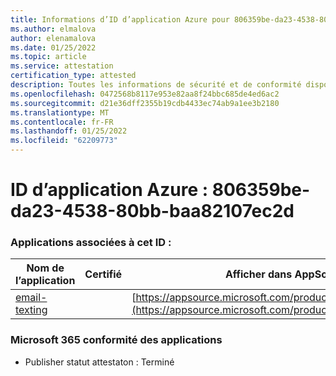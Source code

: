```yaml
---
title: Informations d’ID d’application Azure pour 806359be-da23-4538-80bb-baa82107ec2d
ms.author: elmalova
author: elenamalova
ms.date: 01/25/2022
ms.topic: article
ms.service: attestation
certification_type: attested
description: Toutes les informations de sécurité et de conformité disponibles pour 806359be-da23-4538-80bb-baa82107ec2d.
ms.openlocfilehash: 0472568b8117e953e82aa8f24bbc685de4ed6ac2
ms.sourcegitcommit: d21e36dff2355b19cdb4433ec74ab9a1ee3b2180
ms.translationtype: MT
ms.contentlocale: fr-FR
ms.lasthandoff: 01/25/2022
ms.locfileid: "62209773"
---
```

# <a name="azure-app-id-806359be-da23-4538-80bb-baa82107ec2d"></a>ID d’application Azure : 806359be-da23-4538-80bb-baa82107ec2d


### <a name="apps-associated-with-this-id"></a>Applications associées à cet ID :
| **Nom de l’application** | **Certifié** | **Afficher dans AppSource** |
|--------------|---------------|-----------------------|
| [email-texting](https://docs.microsoft.com/microsoft-365-app-certification/forward/WA200003086) |  | [https://appsource.microsoft.com/product/office/WA200003086](https://appsource.microsoft.com/product/office/WA200003086) |

### <a name="microsoft-365-app-compliance-status"></a>Microsoft 365 conformité des applications
- Publisher statut attestaton : Terminé
